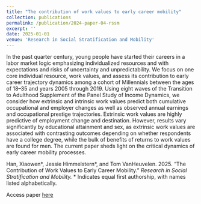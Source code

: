 ```yaml
---
title: "The contribution of work values to early career mobility"
collection: publications
permalink: /publication/2024-paper-04-rssm
excerpt: ''
date: 2025-01-01
venue: 'Research in Social Stratification and Mobility'
---
```

In the past quarter century, young people have started their careers in a labor market logic emphasizing individualized resources and with expectations and risks of uncertainty and unpredictability. We focus on one core individual resource, work values, and assess its contribution to early career trajectory dynamics among a cohort of Millennials between the ages of 18–35 and years 2005 through 2019. Using eight waves of the Transition to Adulthood Supplement of the Panel Study of Income Dynamics, we consider how extrinsic and intrinsic work values predict both cumulative occupational and employer changes as well as observed annual earnings and occupational prestige trajectories. Extrinsic work values are highly predictive of employment change and destination. However, results vary significantly by educational attainment and sex, as extrinsic work values are associated with contrasting outcomes depending on whether respondents have a college degree, while the bulk of benefits of returns to work values are found for men. The current paper sheds light on the critical dynamics of early career mobility processes.

Han, Xiaowen\*, Jessie Himmelstern\*, and Tom VanHeuvelen. 2025. “The Contribution of Work Values to Early Career Mobility.” *Research in Social Stratification and Mobility.*
   \* Indicates equal first authorship, with names listed alphabetically.

Access paper [here](https://doi.org/10.1016/j.rssm.2024.100996)
